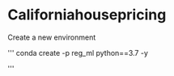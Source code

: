 # Californiahousepricing


Create a new environment 

'''
conda create -p reg_ml python==3.7 -y

'''